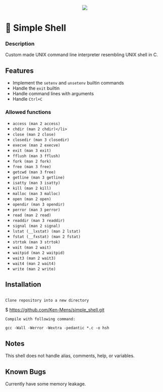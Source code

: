 <p align="center">
<img src="https://cdn.shopify.com/s/files/1/0204/4104/products/20180517-20180517-P1260614_600x.jpg?v=1528506358">
</p>

# :shell: Simple Shell

### Description ###
Custom made UNIX command line interpreter resembling UNIX shell in C.

## Features
* Implement the `setenv` and `unsetenv` builtin commands
* Handle the `exit` builtin
* Handle command lines with arguments
* Handle `Ctrl+C`

### Allowed functions 
* `access (man 2 access)`
* `chdir (man 2 chdir)</li>`
* `close (man 2 close)`
* `closedir (man 3 closedir)`
* `execve (man 2 execve)`
* `exit (man 3 exit)`
* `fflush (man 3 fflush)`
* `fork (man 2 fork)`
* `free (man 3 free)`
* `getcwd (man 3 free)`
* `getline (man 3 getline)`
* `isatty (man 3 isatty)`
* `kill (man 2 kill)`
* `malloc (man 3 malloc)`
* `open (man 2 open)`
* `opendir (man 3 opendir)`
* `perror (man 3 perror)`
* `read (man 2 read)`
* `readdir (man 3 readdir)`
* `signal (man 2 signal)`
* `lstat (__lxstat) (man 2 lstat)`
* `fstat (__fxstat) (man 2 fstat)`
* `strtok (man 3 strtok)`
* `wait (man 2 wait)`
* `waitpid (man 2 waitpid)`
* `wait3 (man 2 wait3)`
* `wait4 (man 2 wait4)`
* `write (man 2 write)`

## Installation

````

Clone repository into a new directory

````
$ https://github.com/Ken-Mens/simple_shell.git
````
Compile with following command:
````

````
gcc -Wall -Werror -Wextra -pedantic *.c -o hsh
````

## Notes
This shell does not handle alias, comments, help, or variables.

## Known Bugs
Currently have some memory leakage.

